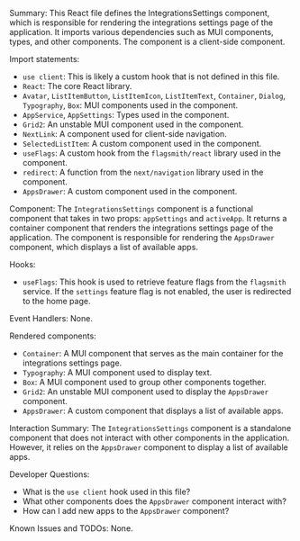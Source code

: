 Summary:
This React file defines the IntegrationsSettings component, which is responsible for rendering the integrations settings page of the application. It imports various dependencies such as MUI components, types, and other components. The component is a client-side component.

Import statements:
- `use client`: This is likely a custom hook that is not defined in this file.
- `React`: The core React library.
- `Avatar`, `ListItemButton`, `ListItemIcon`, `ListItemText`, `Container`, `Dialog`, `Typography`, `Box`: MUI components used in the component.
- `AppService`, `AppSettings`: Types used in the component.
- `Grid2`: An unstable MUI component used in the component.
- `NextLink`: A component used for client-side navigation.
- `SelectedListItem`: A custom component used in the component.
- `useFlags`: A custom hook from the `flagsmith/react` library used in the component.
- `redirect`: A function from the `next/navigation` library used in the component.
- `AppsDrawer`: A custom component used in the component.

Component:
The `IntegrationsSettings` component is a functional component that takes in two props: `appSettings` and `activeApp`. It returns a container component that renders the integrations settings page of the application. The component is responsible for rendering the `AppsDrawer` component, which displays a list of available apps.

Hooks:
- `useFlags`: This hook is used to retrieve feature flags from the `flagsmith` service. If the `settings` feature flag is not enabled, the user is redirected to the home page.

Event Handlers:
None.

Rendered components:
- `Container`: A MUI component that serves as the main container for the integrations settings page.
- `Typography`: A MUI component used to display text.
- `Box`: A MUI component used to group other components together.
- `Grid2`: An unstable MUI component used to display the `AppsDrawer` component.
- `AppsDrawer`: A custom component that displays a list of available apps.

Interaction Summary:
The `IntegrationsSettings` component is a standalone component that does not interact with other components in the application. However, it relies on the `AppsDrawer` component to display a list of available apps.

Developer Questions:
- What is the `use client` hook used in this file?
- What other components does the `AppsDrawer` component interact with?
- How can I add new apps to the `AppsDrawer` component?

Known Issues and TODOs:
None.